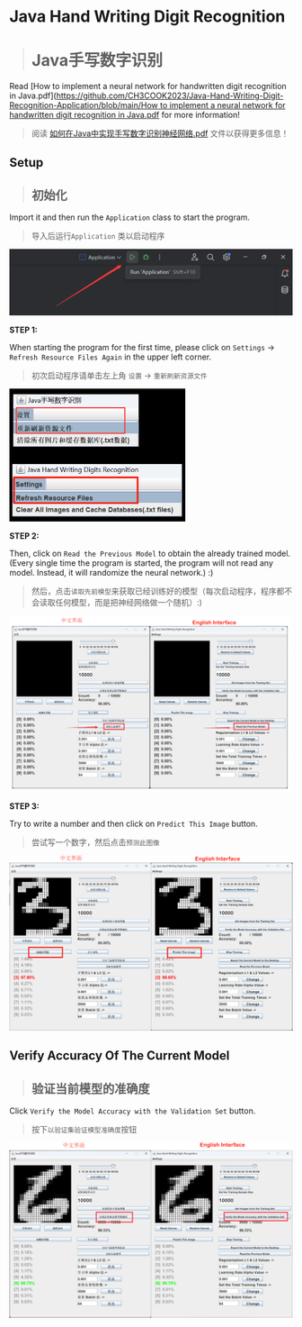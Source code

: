 # Java Hand Writing Digit Recognition

> # Java手写数字识别

Read [How to implement a neural network for handwritten digit recognition in Java.pdf]([https://github.com/CH3COOK2023/Java-Hand-Writing-Digit-Recognition-Application/blob/main/How to implement a neural network for handwritten digit recognition in Java.pdf](https://github.com/CH3COOK2023/Java-Hand-Writing-Digit-Recognition-Application/blob/main/How%20to%20implement%20a%20neural%20network%20for%20handwritten%20digit%20recognition%20in%20Java.pdf) for more information!

> 阅读 [如何在Java中实现手写数字识别神经网络.pdf](https://github.com/CH3COOK2023/Java-Hand-Writing-Digit-Recognition-Application/blob/main/如何在Java中实现手写数字识别神经网络.pdf) 文件以获得更多信息！



## Setup

> ## 初始化

Import it and then run the `Application` class to start the program.

> 导入后运行`Application` 类以启动程序

<img src="./imageResource/image-20241217173028697.png" alt="image-20241217173028697" style="zoom: 50%;" />

**STEP 1:**

When starting the program for the first time, please click on `Settings` -> `Refresh Resource Files Again` in the upper left corner.

> 初次启动程序请单击左上角  `设置` -> `重新刷新资源文件`

<img src="./imageResource/image-20241217184752242.png" alt="image-20241217184752242" style="zoom: 67%;" />

**STEP 2:**

Then, click on `Read the Previous Model` to obtain the already trained model. (Every single time the program is started, the program will not read any model. Instead, it will randomize the neural network.)  :)

> 然后，点击`读取先前模型`来获取已经训练好的模型（每次启动程序，程序都不会读取任何模型，而是把神经网络做一个随机）:)

<img src="./imageResource/image-20241217185102809.png" alt="image-20241217185102809"  />

**STEP 3:**

Try to write a number and then click on `Predict This Image` button.

> 尝试写一个数字，然后点击`预测此图像`

![image-20241217185844494](./imageResource/image-20241217185844494.png)

## Verify Accuracy Of The Current Model

> ## 验证当前模型的准确度



Click `Verify the Model Accuracy with the Validation Set` button.

> 按下`以验证集验证模型准确度`按钮

![image-20241217190426681](./imageResource/image-20241217190426681.png)
